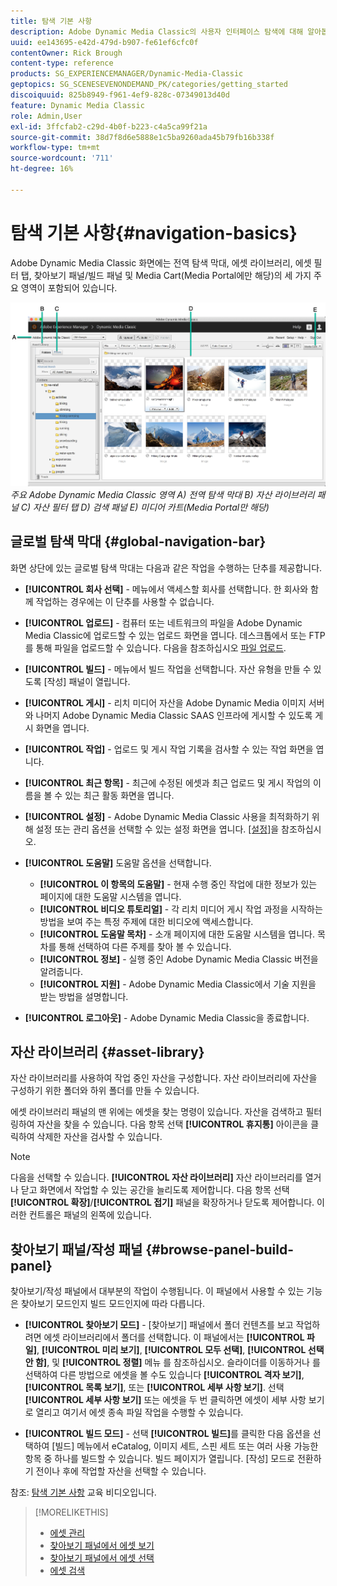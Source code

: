 ```yaml
---
title: 탐색 기본 사항
description: Adobe Dynamic Media Classic의 사용자 인터페이스 탐색에 대해 알아봅니다.
uuid: ee143695-e42d-479d-b907-fe61ef6cfc0f
contentOwner: Rick Brough
content-type: reference
products: SG_EXPERIENCEMANAGER/Dynamic-Media-Classic
geptopics: SG_SCENESEVENONDEMAND_PK/categories/getting_started
discoiquuid: 825b8949-f961-4ef9-828c-07349013d40d
feature: Dynamic Media Classic
role: Admin,User
exl-id: 3ffcfab2-c29d-4b0f-b223-c4a5ca99f21a
source-git-commit: 38d7f8d6e5888e1c5ba9260ada45b79fb16b338f
workflow-type: tm+mt
source-wordcount: '711'
ht-degree: 16%

---
```


# 탐색 기본 사항{#navigation-basics}

Adobe Dynamic Media Classic 화면에는 전역 탐색 막대, 에셋 라이브러리, 에셋 필터 탭, 찾아보기 패널/빌드 패널 및 Media Cart(Media Portal에만 해당)의 세 가지 주요 영역이 포함되어 있습니다.

![탐색 기본 사항](/help/using/assets/gs_navigation_basics_popup_popup.png)
*주요 Adobe Dynamic Media Classic 영역*
*A) 전역 탐색 막대 B) 자산 라이브러리 패널 C) 자산 필터 탭 D) 검색 패널 E) 미디어 카트(Media Portal만 해당)*

## 글로벌 탐색 막대 {#global-navigation-bar}

화면 상단에 있는 글로벌 탐색 막대는 다음과 같은 작업을 수행하는 단추를 제공합니다.

* **[!UICONTROL 회사 선택]** - 메뉴에서 액세스할 회사를 선택합니다. 한 회사와 함께 작업하는 경우에는 이 단추를 사용할 수 없습니다.

* **[!UICONTROL 업로드]** - 컴퓨터 또는 네트워크의 파일을 Adobe Dynamic Media Classic에 업로드할 수 있는 업로드 화면을 엽니다. 데스크톱에서 또는 FTP를 통해 파일을 업로드할 수 있습니다. 다음을 참조하십시오 [파일 업로드](/help/using/uploading-files.md).

* **[!UICONTROL 빌드]** - 메뉴에서 빌드 작업을 선택합니다. 자산 유형을 만들 수 있도록 [작성] 패널이 열립니다.

* **[!UICONTROL 게시]** - 리치 미디어 자산을 Adobe Dynamic Media 이미지 서버와 나머지 Adobe Dynamic Media Classic SAAS 인프라에 게시할 수 있도록 게시 화면을 엽니다.

* **[!UICONTROL 작업]** - 업로드 및 게시 작업 기록을 검사할 수 있는 작업 화면을 엽니다.

* **[!UICONTROL 최근 항목]** - 최근에 수정된 에셋과 최근 업로드 및 게시 작업의 이름을 볼 수 있는 최근 활동 화면을 엽니다.

* **[!UICONTROL 설정]** - Adobe Dynamic Media Classic 사용을 최적화하기 위해 설정 또는 관리 옵션을 선택할 수 있는 설정 화면을 엽니다. [[설정]](/help/using/setup-basics.md)을 참조하십시오.

* **[!UICONTROL 도움말]** 도움말 옵션을 선택합니다.

   * **[!UICONTROL 이 항목의 도움말]** - 현재 수행 중인 작업에 대한 정보가 있는 페이지에 대한 도움말 시스템을 엽니다.
   * **[!UICONTROL 비디오 튜토리얼]** - 각 리치 미디어 게시 작업 과정을 시작하는 방법을 보여 주는 특정 주제에 대한 비디오에 액세스합니다.
   * **[!UICONTROL 도움말 목차]** - 소개 페이지에 대한 도움말 시스템을 엽니다. 목차를 통해 선택하여 다른 주제를 찾아 볼 수 있습니다.
   * **[!UICONTROL 정보]** - 실행 중인 Adobe Dynamic Media Classic 버전을 알려줍니다.
   * **[!UICONTROL 지원]** - Adobe Dynamic Media Classic에서 기술 지원을 받는 방법을 설명합니다.

* **[!UICONTROL 로그아웃]** - Adobe Dynamic Media Classic을 종료합니다.

## 자산 라이브러리 {#asset-library}

자산 라이브러리를 사용하여 작업 중인 자산을 구성합니다. 자산 라이브러리에 자산을 구성하기 위한 폴더와 하위 폴더를 만들 수 있습니다.

에셋 라이브러리 패널의 맨 위에는 에셋을 찾는 명령이 있습니다. 자산을 검색하고 필터링하여 자산을 찾을 수 있습니다. 다음 항목 선택 **[!UICONTROL 휴지통]** 아이콘을 클릭하여 삭제한 자산을 검사할 수 있습니다.

>[!NOTE]
>
>다음을 선택할 수 있습니다. **[!UICONTROL 자산 라이브러리]** 자산 라이브러리를 열거나 닫고 화면에서 작업할 수 있는 공간을 늘리도록 제어합니다. 다음 항목 선택 **[!UICONTROL 확장]**/**[!UICONTROL 접기]** 패널을 확장하거나 닫도록 제어합니다. 이러한 컨트롤은 패널의 왼쪽에 있습니다.

## 찾아보기 패널/작성 패널 {#browse-panel-build-panel}

찾아보기/작성 패널에서 대부분의 작업이 수행됩니다. 이 패널에서 사용할 수 있는 기능은 찾아보기 모드인지 빌드 모드인지에 따라 다릅니다.

* **[!UICONTROL 찾아보기 모드]** - [찾아보기] 패널에서 폴더 컨텐츠를 보고 작업하려면 에셋 라이브러리에서 폴더를 선택합니다. 이 패널에서는 **[!UICONTROL 파일]**, **[!UICONTROL 미리 보기]**, **[!UICONTROL 모두 선택]**, **[!UICONTROL 선택 안 함]**, 및 **[!UICONTROL 정렬]** 메뉴 를 참조하십시오. 슬라이더를 이동하거나 를 선택하여 다른 방법으로 에셋을 볼 수도 있습니다 **[!UICONTROL 격자 보기]**, **[!UICONTROL 목록 보기]**, 또는 **[!UICONTROL 세부 사항 보기]**. 선택 **[!UICONTROL 세부 사항 보기]** 또는 에셋을 두 번 클릭하면 에셋이 세부 사항 보기로 열리고 여기서 에셋 종속 파일 작업을 수행할 수 있습니다.

* **[!UICONTROL 빌드 모드]** - 선택 **[!UICONTROL 빌드]**&#x200B;를 클릭한 다음 옵션을 선택하여 [빌드] 메뉴에서 eCatalog, 이미지 세트, 스핀 세트 또는 여러 사용 가능한 항목 중 하나를 빌드할 수 있습니다. 빌드 페이지가 열립니다. [작성] 모드로 전환하기 전이나 후에 작업할 자산을 선택할 수 있습니다.

참조: [탐색 기본 사항](https://s7d5.scene7.com/s7viewers/html5/VideoViewer.html?videoserverurl=https://s7d5.scene7.com/is/content/&amp;emailurl=https://s7d5.scene7.com/s7/emailFriend&amp;serverUrl=https://s7d5.scene7.com/is/image/&amp;config=Scene7SharedAssets/Universal_HTML5_Video&amp;contenturl=https://s7d5.scene7.com/skins/&amp;asset=S7tutorials/571_Navigation%20Basics_converted%20renamed_Getting%20Started-AVS) 교육 비디오입니다.

>[!MORELIKETHIS]
>
>* [에셋 관리](about-managing-assets.md)
>* [찾아보기 패널에서 에셋 보기](viewing-assets-browse-panel.md#viewing_assets_in_the_browse_panel)
>* [찾아보기 패널에서 에셋 선택](selecting-assets-browse-panel.md#selecting_assets_in_the_browse_panel)
>* [에셋 검색](searching-assets.md#searching_assets)


